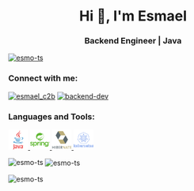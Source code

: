 <h1 align="center">Hi 👋, I'm Esmael</h1>
<h3 align="center">Backend Engineer | Java</h3>

<p align="left"> <a href="https://github.com/ryo-ma/github-profile-trophy"><img src="https://github-profile-trophy.vercel.app/?username=esmo-ts" alt="esmo-ts" /></a> </p>

<h3 align="left">Connect with me:</h3>
<p align="left">
<a href="https://twitter.com/esmael_c2b" target="blank"><img align="center" src="https://raw.githubusercontent.com/rahuldkjain/github-profile-readme-generator/master/src/images/icons/Social/twitter.svg" alt="esmael_c2b" height="30" width="40" /></a>
<a href="https://linkedin.com/in/backend-dev" target="blank"><img align="center" src="https://raw.githubusercontent.com/rahuldkjain/github-profile-readme-generator/master/src/images/icons/Social/linked-in-alt.svg" alt="backend-dev" height="30" width="40" /></a>
</p>

<h3 align="left">Languages and Tools:</h3>
<p align="left"> <a href="https://www.java.com" target="_blank" rel="noreferrer"> <img src="https://raw.githubusercontent.com/devicons/devicon/refs/heads/master/icons/java/java-original-wordmark.svg" alt="java" width="40" height="40"/> </a> <a href="https://spring.io/" target="_blank" rel="noreferrer"> <img src="https://raw.githubusercontent.com/devicons/devicon/refs/heads/master/icons/spring/spring-original-wordmark.svg" alt="spring" width="40" height="40"/> </a> <a href="https://hibernate.org/" target="_blank" rel="noreferrer"> <img src="https://raw.githubusercontent.com/devicons/devicon/refs/heads/master/icons/hibernate/hibernate-original-wordmark.svg" alt="hibernate" width="40" height="40"/> </a> <a href="https://kubernetes.io" target="_blank" rel="noreferrer"> <img src="https://raw.githubusercontent.com/devicons/devicon/refs/heads/master/icons/kubernetes/kubernetes-line-wordmark.svg" alt="kubernetes" width="40" height="40"/> </a> </p>

<p><img align="left" src="https://github-readme-stats.vercel.app/api/top-langs?username=esmo-ts&show_icons=true&theme=tokyonight&hide_border=true&locale=en&layout=compact" alt="esmo-ts" /></p>

<p>&nbsp;<img align="center" src="https://github-readme-stats.vercel.app/api?username=esmo-ts&show_icons=true&theme=tokyonight&hide_border=true&locale=en" alt="esmo-ts" /></p>

<p><img align="center" src="https://github-readme-streak-stats.herokuapp.com/?user=esmo-ts&" alt="esmo-ts" /></p>
